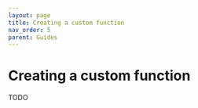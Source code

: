 ```yaml
---
layout: page
title: Creating a custom function
nav_order: 5
parent: Guides
---
```


# Creating a custom function

TODO